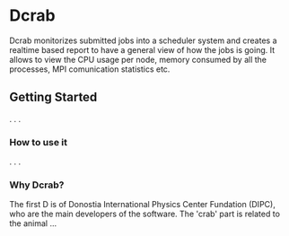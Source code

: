 # Dcrab

Dcrab monitorizes submitted jobs into a scheduler system and creates a realtime based report to have a general view of how the jobs is going. It allows to view the CPU usage per node,
memory consumed by all the processes, MPI comunication statistics etc. 

## Getting Started

. . .

### How to use it
. . .

### Why Dcrab?

The first D is of Donostia International Physics Center Fundation (DIPC), who are the main developers of the software. The 'crab' part is related to the animal ...  

